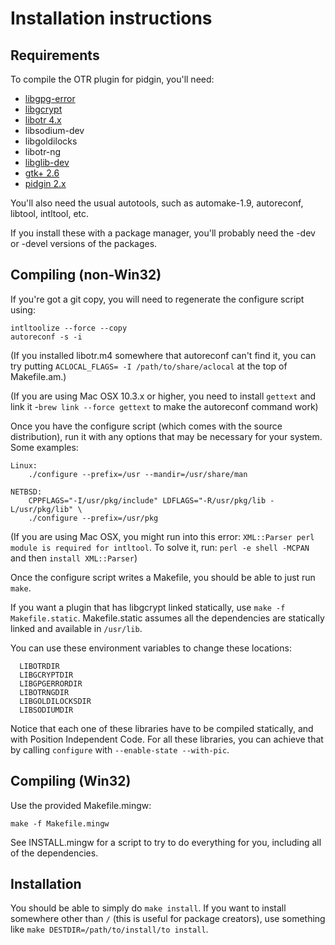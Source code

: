 # Installation instructions

## Requirements

To compile the OTR plugin for pidgin, you'll need:

* [libgpg-error](ftp://ftp.gnupg.org/gcrypt/libgpg-error/)
* [libgcrypt](ftp://ftp.gnupg.org/gcrypt/libgcrypt/)
* [libotr 4.x](https://otr.cypherpunks.ca/)
* libsodium-dev
* libgoldilocks
* libotr-ng
* [libglib-dev](http://www.gtk.org/download/)
* [gtk+ 2.6](http://www.gtk.org/download/)
* [pidgin 2.x](http://pidgin.im/)

You'll also need the usual autotools, such as automake-1.9, autoreconf, libtool,
intltool, etc.

If you install these with a package manager, you'll probably need the -dev or
-devel versions of the packages.

## Compiling (non-Win32)

If you're got a git copy, you will need to regenerate the configure script using:

```
intltoolize --force --copy
autoreconf -s -i
```

(If you installed libotr.m4 somewhere that autoreconf can't find it, you can try
putting `ACLOCAL_FLAGS= -I /path/to/share/aclocal` at the top of Makefile.am.)

(If you are using Mac OSX 10.3.x or higher, you need to install `gettext` and
link it -`brew link --force gettext` to make the autoreconf command work)

Once you have the configure script (which comes with the source distribution),
run it with any options that may be necessary for your system.  Some examples:

```
Linux:
    ./configure --prefix=/usr --mandir=/usr/share/man

NETBSD:
    CPPFLAGS="-I/usr/pkg/include" LDFLAGS="-R/usr/pkg/lib -L/usr/pkg/lib" \
	./configure --prefix=/usr/pkg
```

(If you are using Mac OSX, you might run into this error:
`XML::Parser perl module is required for intltool`. To solve it, run:
`perl -e shell -MCPAN` and then `install XML::Parser`)

Once the configure script writes a Makefile, you should be able to just
run `make`.

If you want a plugin that has libgcrypt linked statically, use
`make -f Makefile.static`. Makefile.static assumes all the dependencies are
statically linked and available in `/usr/lib`.

You can use these environment variables to change these locations:

```
  LIBOTRDIR
  LIBGCRYPTDIR
  LIBGPGERRORDIR
  LIBOTRNGDIR
  LIBGOLDILOCKSDIR
  LIBSODIUMDIR
```

Notice that each one of these libraries have to be compiled statically, and with
Position Independent Code. For all these libraries, you can achieve that by
calling `configure` with `--enable-state --with-pic`.

## Compiling (Win32)

Use the provided Makefile.mingw:

```
make -f Makefile.mingw
```

See INSTALL.mingw for a script to try to do everything for you, including all of
the dependencies.

## Installation

You should be able to simply do `make install`.  If you want to install
somewhere other than `/` (this is useful for package creators), use something
like `make DESTDIR=/path/to/install/to install`.
